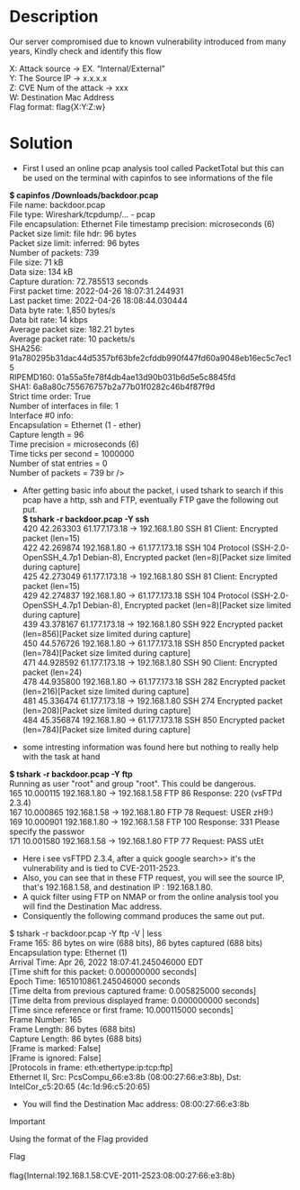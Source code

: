 # Description
Our server compromised due to known vulnerability introduced from many years, Kindly check and identify this flow

X: Attack source → EX. “Internal/External” <br />
Y: The Source IP → x.x.x.x <br />
Z: CVE Num of the attack → xxx <br />
W: Destination Mac Address <br />
Flag format: flag{X:Y:Z:w}

# Solution
- First I used an online pcap analysis tool called PacketTotal but this can be used on the terminal with capinfos to see informations of the file

**$ capinfos /Downloads/backdoor.pcap** <br />
File name:           backdoor.pcap <br />
File type:           Wireshark/tcpdump/... - pcap <br />
File encapsulation:  Ethernet
File timestamp precision:  microseconds (6) <br />
Packet size limit:   file hdr: 96 bytes <br />
Packet size limit:   inferred: 96 bytes <br />
Number of packets:   739 <br />
File size:           71 kB <br />
Data size:           134 kB <br />
Capture duration:    72.785513 seconds <br />
First packet time:   2022-04-26 18:07:31.244931 <br />
Last packet time:    2022-04-26 18:08:44.030444 <br />
Data byte rate:      1,850 bytes/s <br />
Data bit rate:       14 kbps <br />
Average packet size: 182.21 bytes <br />
Average packet rate: 10 packets/s <br />
SHA256:              91a780295b31dac44d5357bf63bfe2cfddb990f447fd60a9048eb16ec5c7ec15 <br />
RIPEMD160:           01a55a5fe78f4db4ae13d90b031b6d5e5c8845fd <br />
SHA1:                6a8a80c755676757b2a77b01f0282c46b4f87f9d <br />
Strict time order:   True <br />
Number of interfaces in file: 1 <br />
Interface #0 info: <br />
                     Encapsulation = Ethernet (1 - ether) <br />
                     Capture length = 96 <br />
                     Time precision = microseconds (6) <br />
                     Time ticks per second = 1000000 <br />
                     Number of stat entries = 0 <br />
                     Number of packets = 739 br />


- After getting basic info about the packet, i used tshark to search if this pcap have a http, ssh  and FTP, eventually FTP gave the following out put.<br />
**$ tshark -r backdoor.pcap -Y ssh**<br />
  420  42.263303 61.177.173.18 → 192.168.1.80 SSH 81 Client: Encrypted packet (len=15)<br />
  422  42.269874 192.168.1.80 → 61.177.173.18 SSH 104 Protocol (SSH-2.0-OpenSSH_4.7p1 Debian-8), Encrypted packet (len=8)[Packet size limited during capture]<br />
  425  42.273049 61.177.173.18 → 192.168.1.80 SSH 81 Client: Encrypted packet (len=15)<br />
  429  42.274837 192.168.1.80 → 61.177.173.18 SSH 104 Protocol (SSH-2.0-OpenSSH_4.7p1 Debian-8), Encrypted packet (len=8)[Packet size limited during capture]<br />
  439  43.378167 61.177.173.18 → 192.168.1.80 SSH 922 Encrypted packet (len=856)[Packet size limited during capture]<br />
  450  44.576726 192.168.1.80 → 61.177.173.18 SSH 850 Encrypted packet (len=784)[Packet size limited during capture]<br />
  471  44.928592 61.177.173.18 → 192.168.1.80 SSH 90 Client: Encrypted packet (len=24)<br />
  478  44.935800 192.168.1.80 → 61.177.173.18 SSH 282 Encrypted packet (len=216)[Packet size limited during capture]<br />
  481  45.336474 61.177.173.18 → 192.168.1.80 SSH 274 Encrypted packet (len=208)[Packet size limited during capture]<br />
  484  45.356874 192.168.1.80 → 61.177.173.18 SSH 850 Encrypted packet (len=784)[Packet size limited during capture]<br />

- some intresting information was found here but nothing to really help with the task at hand<br />

**$ tshark -r backdoor.pcap -Y ftp**<br />
Running as user "root" and group "root". This could be dangerous.<br />
  165  10.000115 192.168.1.80 → 192.168.1.58 FTP 86 Response: 220 (vsFTPd 2.3.4)<br />
  167  10.000865 192.168.1.58 → 192.168.1.80 FTP 78 Request: USER zH9:)<br />
  169  10.000901 192.168.1.80 → 192.168.1.58 FTP 100 Response: 331 Please specify the passwor<br />
  171  10.001580 192.168.1.58 → 192.168.1.80 FTP 77 Request: PASS utEt<br />

- Here i see vsFTPD 2.3.4, after a quick google search>> it's the vulnerability and is tied to CVE-2011-2523.<br />
- Also, you can see that in these FTP request, you will see the source IP, that's 192.168.1.58, and destination IP : 192.168.1.80.<br />
- A quick filter using FTP on NMAP or from the online analysis tool you will find the Destination Mac address.<br />
- Consiquently the following command produces the same out put.<br />

$ tshark -r backdoor.pcap -Y ftp -V | less<br />
Frame 165: 86 bytes on wire (688 bits), 86 bytes captured (688 bits)<br />
    Encapsulation type: Ethernet (1)<br />
    Arrival Time: Apr 26, 2022 18:07:41.245046000 EDT<br />
    [Time shift for this packet: 0.000000000 seconds]<br />
    Epoch Time: 1651010861.245046000 seconds<br />
    [Time delta from previous captured frame: 0.005825000 seconds]<br />
    [Time delta from previous displayed frame: 0.000000000 seconds]<br />
    [Time since reference or first frame: 10.000115000 seconds]<br />
    Frame Number: 165<br />
    Frame Length: 86 bytes (688 bits)<br />
    Capture Length: 86 bytes (688 bits)<br />
    [Frame is marked: False]<br />
    [Frame is ignored: False]<br />
    [Protocols in frame: eth:ethertype:ip:tcp:ftp]<br />
Ethernet II, Src: PcsCompu_66:e3:8b (08:00:27:66:e3:8b), Dst: IntelCor_c5:20:65 (4c:1d:96:c5:20:65)<br />


- You will find the Destination Mac address: 08:00:27:66:e3:8b
> [!IMPORTANT]
> Using the format of the Flag provided

 Flag<br /> <br />flag{Internal:192.168.1.58:CVE-2011-2523:08:00:27:66:e3:8b}
